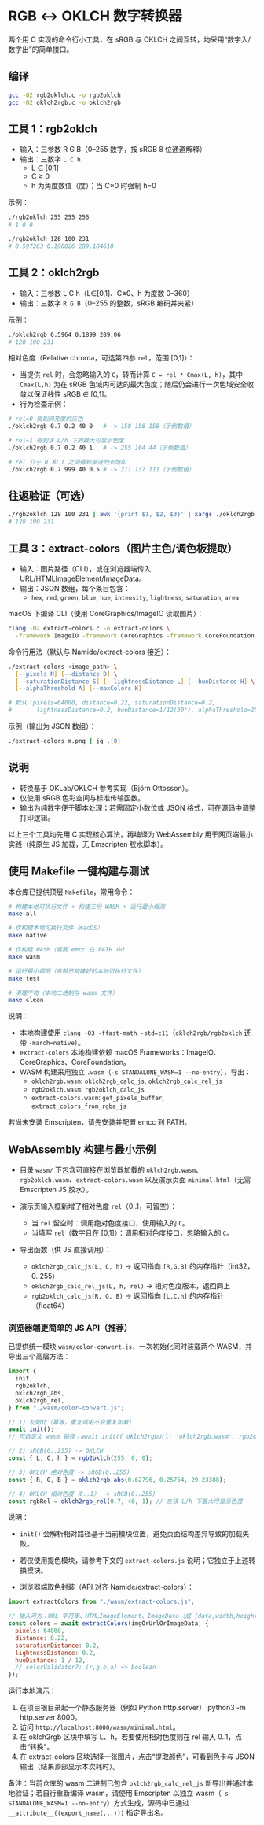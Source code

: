 # RGB ↔ OKLCH 数字转换器

两个用 C 实现的命令行小工具，在 sRGB 与 OKLCH 之间互转，均采用“数字入/数字出”的简单接口。

## 编译

```zsh
gcc -O2 rgb2oklch.c -o rgb2oklch
gcc -O2 oklch2rgb.c -o oklch2rgb
```

## 工具 1：rgb2oklch

- 输入：三参数 R G B（0–255 数字，按 sRGB 8 位通道解释）
- 输出：三数字 `L C h`
  - L ∈ [0,1]
  - C ≥ 0
  - h 为角度数值（度）；当 C≈0 时强制 h=0

示例：

```zsh
./rgb2oklch 255 255 255
# 1 0 0

./rgb2oklch 128 100 231
# 0.597263 0.190026 289.184618
```

## 工具 2：oklch2rgb

- 输入：三参数 L C h（L∈[0,1]、C≥0、h 为度数 0–360）
- 输出：三数字 `R G B`（0–255 的整数，sRGB 编码并夹紧）

示例：

```zsh
./oklch2rgb 0.5964 0.1899 289.06
# 128 100 231
```

相对色度（Relative chroma，可选第四参 `rel`，范围 [0,1]）：

- 当提供 `rel` 时，会忽略输入的 `C`，转而计算 `C = rel * Cmax(L, h)`，其中 `Cmax(L,h)` 为在 sRGB 色域内可达的最大色度；随后仍会进行一次色域安全收敛以保证线性 sRGB ∈ [0,1]。
- 行为检查示例：

```zsh
# rel=0 得到同亮度的灰色
./oklch2rgb 0.7 0.2 40 0   # -> 158 158 158（示例数值）

# rel=1 得到该 L/h 下的最大可显示色度
./oklch2rgb 0.7 0.2 40 1   # -> 255 104 44（示例数值）

# rel 介于 0 和 1 之间得到渐进的去饱和
./oklch2rgb 0.7 999 40 0.5 # -> 211 137 111（示例数值）
```

## 往返验证（可选）

```zsh
./rgb2oklch 128 100 231 | awk '{print $1, $2, $3}' | xargs ./oklch2rgb
# 128 100 231
```

## 工具 3：extract-colors（图片主色/调色板提取）

- 输入：图片路径（CLI），或在浏览器端传入 URL/HTMLImageElement/ImageData。
- 输出：JSON 数组，每个条目包含：
  - `hex`, `red`, `green`, `blue`, `hue`, `intensity`, `lightness`, `saturation`, `area`

macOS 下编译 CLI（使用 CoreGraphics/ImageIO 读取图片）：

```zsh
clang -O2 extract-colors.c -o extract-colors \
  -framework ImageIO -framework CoreGraphics -framework CoreFoundation
```

命令行用法（默认与 Namide/extract-colors 接近）：

```zsh
./extract-colors <image_path> \
  [--pixels N] [--distance D] \
  [--saturationDistance S] [--lightnessDistance L] [--hueDistance H] \
  [--alphaThreshold A] [--maxColors K]

# 默认：pixels=64000, distance=0.22, saturationDistance=0.2,
#       lightnessDistance=0.2, hueDistance≈1/12(30°), alphaThreshold=250, maxColors=16
```

示例（输出为 JSON 数组）：

```zsh
./extract-colors m.png | jq .[0]
```

## 说明

- 转换基于 OKLab/OKLCH 参考实现（Björn Ottosson）。
- 仅使用 sRGB 色彩空间与标准传输函数。
- 输出为纯数字便于脚本处理；若需固定小数位或 JSON 格式，可在源码中调整打印逻辑。

以上三个工具均先用 C 实现核心算法，再编译为 WebAssembly 用于网页端最小实践（纯原生 JS 加载，无 Emscripten 胶水脚本）。

## 使用 Makefile 一键构建与测试

本仓库已提供顶层 `Makefile`，常用命令：

```zsh
# 构建本地可执行文件 + 构建三份 WASM + 运行最小烟测
make all

# 仅构建本地可执行文件（macOS）
make native

# 仅构建 WASM（需要 emcc 在 PATH 中）
make wasm

# 运行最小烟测（依赖已构建好的本地可执行文件）
make test

# 清理产物（本地二进制与 wasm 文件）
make clean
```

说明：

- 本地构建使用 `clang -O3 -ffast-math -std=c11`（`oklch2rgb/rgb2oklch` 还带 `-march=native`）。
- `extract-colors` 本地构建依赖 macOS Frameworks：ImageIO、CoreGraphics、CoreFoundation。
- WASM 构建采用独立 `.wasm`（`-s STANDALONE_WASM=1 --no-entry`），导出：
  - `oklch2rgb.wasm`: `oklch2rgb_calc_js`, `oklch2rgb_calc_rel_js`
  - `rgb2oklch.wasm`: `rgb2oklch_calc_js`
  - `extract-colors.wasm`: `get_pixels_buffer`, `extract_colors_from_rgba_js`

若尚未安装 Emscripten，请先安装并配置 emcc 到 PATH。

## WebAssembly 构建与最小示例

- 目录 `wasm/` 下包含可直接在浏览器加载的 `oklch2rgb.wasm`、`rgb2oklch.wasm`、`extract-colors.wasm` 以及演示页面 `minimal.html`（无需 Emscripten JS 胶水）。
- 演示页输入框新增了相对色度 `rel`（0..1，可留空）：
  - 当 `rel` 留空时：调用绝对色度接口，使用输入的 `C`。
  - 当填写 `rel`（数字且在 [0,1]）：调用相对色度接口，忽略输入的 `C`。
- 导出函数（供 JS 直接调用）：

  - `oklch2rgb_calc_js(L, C, h)` → 返回指向 `[R,G,B]` 的内存指针（int32，0..255）
  - `oklch2rgb_calc_rel_js(L, h, rel)` → 相对色度版本，返回同上
  - `rgb2oklch_calc_js(R, G, B)` → 返回指向 `[L,C,h]` 的内存指针（float64）

### 浏览器端更简单的 JS API（推荐）

已提供统一模块 `wasm/color-convert.js`，一次初始化同时装载两个 WASM，并导出三个高层方法：

```js
import {
  init,
  rgb2oklch,
  oklch2rgb_abs,
  oklch2rgb_rel,
} from "./wasm/color-convert.js";

// 1) 初始化（幂等，重复调用不会重复加载）
await init();
// 可自定义 wasm 路径：await init({ oklch2rgbUrl: 'oklch2rgb.wasm', rgb2oklchUrl: 'rgb2oklch.wasm' });

// 2) sRGB(0..255) -> OKLCH
const { L, C, h } = rgb2oklch(255, 0, 0);

// 3) OKLCH 绝对色度 -> sRGB(0..255)
const { R, G, B } = oklch2rgb_abs(0.62796, 0.25754, 29.23388);

// 4) OKLCH 相对色度（0..1） -> sRGB(0..255)
const rgbRel = oklch2rgb_rel(0.7, 40, 1); // 在该 L/h 下最大可显示色度
```

说明：

- `init()` 会解析相对路径基于当前模块位置，避免页面结构差异导致的加载失败。
- 若仅使用提色模块，请参考下文的 `extract-colors.js` 说明；它独立于上述转换模块。

- 浏览器端取色封装（API 对齐 Namide/extract-colors）：

```js
import extractColors from "./wasm/extract-colors.js";

// 输入可为：URL 字符串、HTMLImageElement、ImageData（或 {data,width,height}）
const colors = await extractColors(imgOrUrlOrImageData, {
  pixels: 64000,
  distance: 0.22,
  saturationDistance: 0.2,
  lightnessDistance: 0.2,
  hueDistance: 1 / 12,
  // colorValidator?: (r,g,b,a) => boolean
});
```

运行本地演示：

1. 在项目根目录起一个静态服务器（例如 Python http.server） python3 -m http.server 8000。
2. 访问 `http://localhost:8000/wasm/minimal.html`。
3. 在 oklch2rgb 区块中填写 L、h，若要使用相对色度则在 rel 输入 0..1，点击“转换”。
4. 在 extract-colors 区块选择一张图片，点击“提取颜色”，可看到色卡与 JSON 输出（结果顶部显示本次耗时）。

备注：当前仓库的 wasm 二进制已包含 `oklch2rgb_calc_rel_js` 新导出并通过本地验证；若自行重新编译 wasm，请使用 Emscripten 以独立 wasm（`-s STANDALONE_WASM=1 --no-entry`）方式生成，源码中已通过 `__attribute__((export_name(...)))` 指定导出名。
